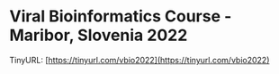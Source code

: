 # Viral Bioinformatics Course - Maribor, Slovenia 2022

TinyURL: [https://tinyurl.com/vbio2022](https://tinyurl.com/vbio2022)

